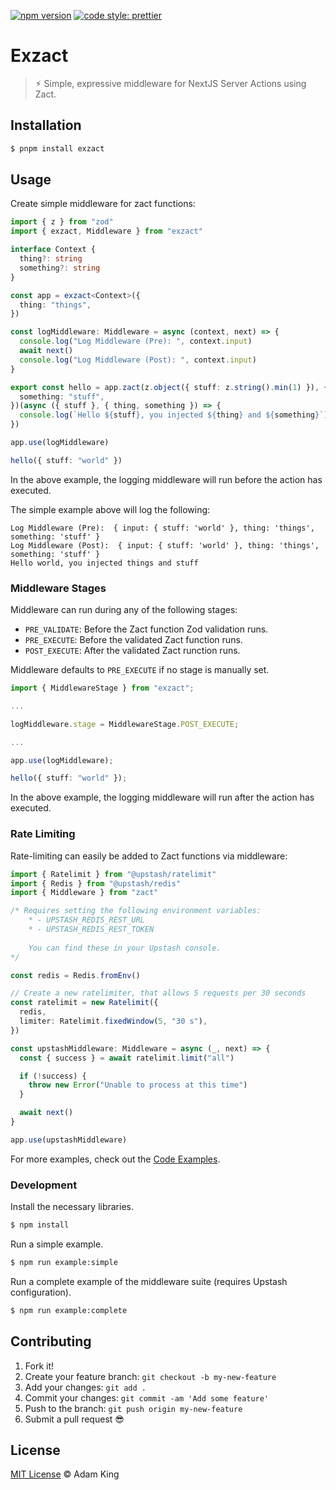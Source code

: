 [![npm version](https://badge.fury.io/js/exzact.svg)](https://badge.fury.io/js/exzact)
[![code style: prettier](https://img.shields.io/badge/code_style-prettier-ff69b4.svg?style=flat-square)](https://github.com/prettier/prettier)

# Exzact

> ⚡︎ Simple, expressive middleware for NextJS Server Actions using Zact.

## Installation

```sh
$ pnpm install exzact
```

## Usage

Create simple middleware for zact functions:

```ts
import { z } from "zod"
import { exzact, Middleware } from "exzact"

interface Context {
  thing?: string
  something?: string
}

const app = exzact<Context>({
  thing: "things",
})

const logMiddleware: Middleware = async (context, next) => {
  console.log("Log Middleware (Pre): ", context.input)
  await next()
  console.log("Log Middleware (Post): ", context.input)
}

export const hello = app.zact(z.object({ stuff: z.string().min(1) }), {
  something: "stuff",
})(async ({ stuff }, { thing, something }) => {
  console.log(`Hello ${stuff}, you injected ${thing} and ${something}`)
})

app.use(logMiddleware)

hello({ stuff: "world" })
```

In the above example, the logging middleware will run before the action has executed.

The simple example above will log the following:

```
Log Middleware (Pre):  { input: { stuff: 'world' }, thing: 'things', something: 'stuff' }
Log Middleware (Post):  { input: { stuff: 'world' }, thing: 'things', something: 'stuff' }
Hello world, you injected things and stuff
```

### Middleware Stages

Middleware can run during any of the following stages:

- `PRE_VALIDATE`: Before the Zact function Zod validation runs.
- `PRE_EXECUTE`: Before the validated Zact function runs.
- `POST_EXECUTE`: After the validated Zact runction runs.

Middleware defaults to `PRE_EXECUTE` if no stage is manually set.

```ts
import { MiddlewareStage } from "exzact";

...

logMiddleware.stage = MiddlewareStage.POST_EXECUTE;

...

app.use(logMiddleware);

hello({ stuff: "world" });
```

In the above example, the logging middleware will run after the action has executed.

### Rate Limiting

Rate-limiting can easily be added to Zact functions via middleware:

```ts
import { Ratelimit } from "@upstash/ratelimit"
import { Redis } from "@upstash/redis"
import { Middleware } from "zact"

/* Requires setting the following environment variables:
    * - UPSTASH_REDIS_REST_URL
    * - UPSTASH_REDIS_REST_TOKEN
    
    You can find these in your Upstash console.
*/

const redis = Redis.fromEnv()

// Create a new ratelimiter, that allows 5 requests per 30 seconds
const ratelimit = new Ratelimit({
  redis,
  limiter: Ratelimit.fixedWindow(5, "30 s"),
})

const upstashMiddleware: Middleware = async (_, next) => {
  const { success } = await ratelimit.limit("all")

  if (!success) {
    throw new Error("Unable to process at this time")
  }

  await next()
}

app.use(upstashMiddleware)
```

For more examples, check out the [Code Examples](https://github.com/notadamking/exzact/tree/master/examples).

### Development

Install the necessary libraries.

```sh
$ npm install
```

Run a simple example.

```sh
$ npm run example:simple
```

Run a complete example of the middleware suite (requires Upstash configuration).

```sh
$ npm run example:complete
```

## Contributing

1.  Fork it!
2.  Create your feature branch: `git checkout -b my-new-feature`
3.  Add your changes: `git add .`
4.  Commit your changes: `git commit -am 'Add some feature'`
5.  Push to the branch: `git push origin my-new-feature`
6.  Submit a pull request :sunglasses:

## License

[MIT License](https://github.com/notadamking/exzact/blob/master/LICENSE) © Adam King
